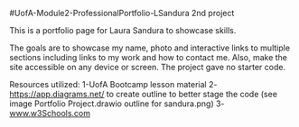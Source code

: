 #UofA-Module2-ProfessionalPortfolio-LSandura
2nd project

This is a portfolio page for Laura Sandura to showcase skills.

The goals are to showcase my name, photo and interactive links to multiple sections including links to my work and how to contact me. Also, make the site accessible on any device or screen. The project gave no starter code.

Resources utilized:
1-UofA Bootcamp lesson material
2-https://app.diagrams.net/ to create outline to better stage the code (see image Portfolio Project.drawio outline for sandura.png)
3-www.w3Schools.com
